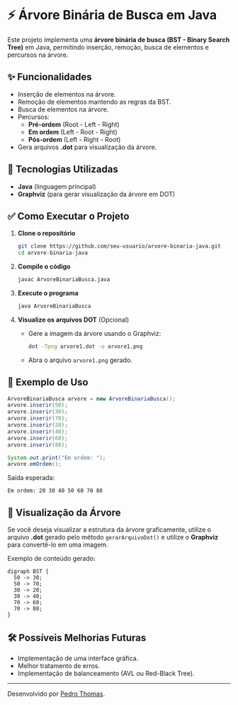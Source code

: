 # ⚡ Árvore Binária de Busca em Java

Este projeto implementa uma **árvore binária de busca (BST - Binary Search Tree)** em Java, permitindo inserção, remoção, busca de elementos e percursos na árvore.

## ✨ Funcionalidades

- Inserção de elementos na árvore.
- Remoção de elementos mantendo as regras da BST.
- Busca de elementos na árvore.
- Percursos:
  - **Pré-ordem** (Root - Left - Right)
  - **Em ordem** (Left - Root - Right)
  - **Pós-ordem** (Left - Right - Root)
- Gera arquivos **.dot** para visualização da árvore.

## 💪 Tecnologias Utilizadas

- **Java** (linguagem principal)
- **Graphviz** (para gerar visualização da árvore em DOT)

## ✅ Como Executar o Projeto

1. **Clone o repositório**

   ```sh
   git clone https://github.com/seu-usuario/arvore-binaria-java.git
   cd arvore-binaria-java
   ```

2. **Compile o código**

   ```sh
   javac ArvoreBinariaBusca.java
   ```

3. **Execute o programa**

   ```sh
   java ArvoreBinariaBusca
   ```

4. **Visualize os arquivos DOT** (Opcional)

   - Gere a imagem da árvore usando o Graphviz:
     ```sh
     dot -Tpng arvore1.dot -o arvore1.png
     ```
   - Abra o arquivo `arvore1.png` gerado.

## 📝 Exemplo de Uso

```java
ArvoreBinariaBusca arvore = new ArvoreBinariaBusca();
arvore.inserir(50);
arvore.inserir(30);
arvore.inserir(70);
arvore.inserir(20);
arvore.inserir(40);
arvore.inserir(60);
arvore.inserir(80);

System.out.print("Em ordem: ");
arvore.emOrdem();
```

Saída esperada:

```
Em ordem: 20 30 40 50 60 70 80
```

## 🎨 Visualização da Árvore

Se você deseja visualizar a estrutura da árvore graficamente, utilize o arquivo **.dot** gerado pelo método `gerarArquivoDot()` e utilize o **Graphviz** para convertê-lo em uma imagem.

Exemplo de conteúdo gerado:

```
digraph BST {
  50 -> 30;
  50 -> 70;
  30 -> 20;
  30 -> 40;
  70 -> 60;
  70 -> 80;
}
```

## 🛠️ Possíveis Melhorias Futuras

- Implementação de uma interface gráfica.
- Melhor tratamento de erros.
- Implementação de balanceamento (AVL ou Red-Black Tree).

---

Desenvolvido por [Pedro Thomas](www.linkedin.com/in/pedro-gustavo-thomas-5935392b7).

